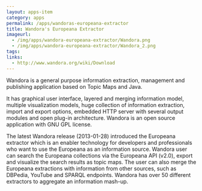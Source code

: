 ```yaml
---
layout: apps-item
category: apps
permalink: /apps/wandoras-europeana-extractor
title: Wandora's Europeana Extractor
imageurl:
  - /img/apps/wandora-europeana-extractor/Wandora.png
  - /img/apps/wandora-europeana-extractor/Wandora_2.png
tags:
links:
  - http://www.wandora.org/wiki/Download
---
```


Wandora is a general purpose information extraction, management and publishing application based on Topic Maps and Java.

It has graphical user interface, layered and merging information model, multiple visualization models, huge collection of information extraction, import and export options, embedded HTTP server with several output modules and open plug-in architecture. Wandora is an open source application with GNU GPL license.

The latest Wandora release (2013-01-28) introduced the Europeana extractor which is an enabler technology for developers and professionals who want to use the Europeana as an information source. Wandora user can search the Europeana collections via the Europeana API (v2.0), export and visualize the search results as topic maps. The user can also merge the Europeana extractions with information from other sources, such as DBPedia, YouTube and SPARQL endpoints. Wandora has over 50 different extractors to aggregate an information mash-up.
